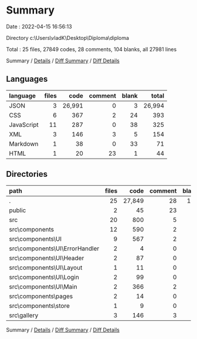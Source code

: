 # Summary

Date : 2022-04-15 16:56:13

Directory c:\Users\vladK\Desktop\Diploma\diploma

Total : 25 files,  27849 codes, 28 comments, 104 blanks, all 27981 lines

Summary / [Details](details.md) / [Diff Summary](diff.md) / [Diff Details](diff-details.md)

## Languages
| language | files | code | comment | blank | total |
| :--- | ---: | ---: | ---: | ---: | ---: |
| JSON | 3 | 26,991 | 0 | 3 | 26,994 |
| CSS | 6 | 367 | 2 | 24 | 393 |
| JavaScript | 11 | 287 | 0 | 38 | 325 |
| XML | 3 | 146 | 3 | 5 | 154 |
| Markdown | 1 | 38 | 0 | 33 | 71 |
| HTML | 1 | 20 | 23 | 1 | 44 |

## Directories
| path | files | code | comment | blank | total |
| :--- | ---: | ---: | ---: | ---: | ---: |
| . | 25 | 27,849 | 28 | 104 | 27,981 |
| public | 2 | 45 | 23 | 2 | 70 |
| src | 20 | 800 | 5 | 67 | 872 |
| src\components | 12 | 590 | 2 | 50 | 642 |
| src\components\UI | 9 | 567 | 2 | 43 | 612 |
| src\components\UI\ErrorHandler | 2 | 4 | 0 | 4 | 8 |
| src\components\UI\Header | 2 | 87 | 0 | 15 | 102 |
| src\components\UI\Layout | 1 | 11 | 0 | 3 | 14 |
| src\components\UI\Login | 2 | 99 | 0 | 5 | 104 |
| src\components\UI\Main | 2 | 366 | 2 | 16 | 384 |
| src\components\pages | 2 | 14 | 0 | 4 | 18 |
| src\components\store | 1 | 9 | 0 | 3 | 12 |
| src\gallery | 3 | 146 | 3 | 5 | 154 |

Summary / [Details](details.md) / [Diff Summary](diff.md) / [Diff Details](diff-details.md)